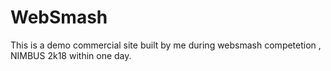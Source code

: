 # WebSmash
This is a demo commercial site built by me during websmash competetion , NIMBUS 2k18 within one day.
